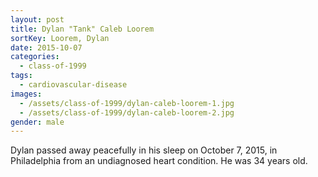 ```yaml
---
layout: post
title: Dylan "Tank" Caleb Loorem
sortKey: Loorem, Dylan
date: 2015-10-07
categories:
  - class-of-1999
tags:
  - cardiovascular-disease
images:
  - /assets/class-of-1999/dylan-caleb-loorem-1.jpg
  - /assets/class-of-1999/dylan-caleb-loorem-2.jpg
gender: male
---
```


Dylan passed away peacefully in his sleep on October 7, 2015, in Philadelphia from an undiagnosed heart condition. He was 34 years old.
